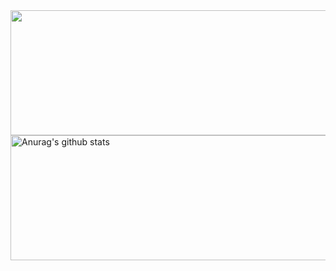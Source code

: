 

<img  align="center" src="https://media.giphy.com/media/HscDLzkO8EOTmgkhQP/giphy.mp4" width="600" height="200">

<br>
 <a href="https://github.com/Honor13/github-readme-stats"><img align="center" src="https://github-readme-stats.vercel.app/api?username=Honor13&show_icons=true&include_all_commits=true&theme=buefy&hide_border=true" alt="Anurag's github stats" width="800" height="200" /></a>  </a> 

